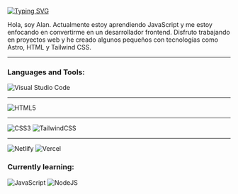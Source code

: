 [![Typing SVG](https://readme-typing-svg.demolab.com?font=Fira+Code&pause=1000&center=true&random=false&width=435&lines=Hola!+soy+1Pome)]()

<p align="left">
    Hola, soy Alan. Actualmente estoy aprendiendo JavaScript y me estoy enfocando en convertirme en un desarrollador frontend. Disfruto trabajando en proyectos web y he creado algunos pequeños con tecnologías como Astro, HTML y Tailwind CSS.
</p>

 --- 

<h3 align="left">Languages and Tools:</h3>

 ![Visual Studio Code](https://img.shields.io/badge/Visual%20Studio%20Code-0078d7.svg?style=for-the-badge&logo=visual-studio-code&logoColor=white) 
 
<hr>

 ![HTML5](https://img.shields.io/badge/html5-%23E34F26.svg?style=for-the-badge&logo=html5&logoColor=white) 
 
<hr>

 ![CSS3](https://img.shields.io/badge/css3-%231572B6.svg?style=for-the-badge&logo=css3&logoColor=white) 
 ![TailwindCSS](https://img.shields.io/badge/tailwindcss-%2338B2AC.svg?style=for-the-badge&logo=tailwind-css&logoColor=white)

<hr>

 ![Netlify](https://img.shields.io/badge/netlify-%23000000.svg?style=for-the-badge&logo=netlify&logoColor=#00C7B7) 
 ![Vercel](https://img.shields.io/badge/vercel-%23000000.svg?style=for-the-badge&logo=vercel&logoColor=white) 
 

<h3 align="left">Currently learning:</h3>

![JavaScript](https://img.shields.io/badge/javascript-%23323330.svg?style=for-the-badge&logo=javascript&logoColor=%23F7DF1E) ![NodeJS](https://img.shields.io/badge/node.js-6DA55F?style=for-the-badge&logo=node.js&logoColor=white)

